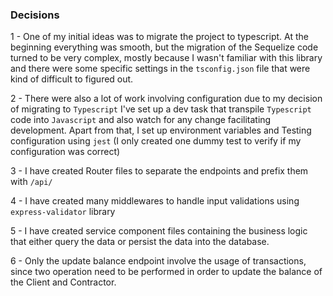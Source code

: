 ### Decisions

1 - One of my initial ideas was to migrate the project to typescript. At the 
beginning everything was smooth, but the migration of the Sequelize code turned
to be very complex, mostly because I wasn't familiar with this library and there were
some specific settings in the `tsconfig.json` file that were kind of difficult to 
figured out.

2 - There were also a lot of work involving configuration due to my decision of migrating
to `Typescript` I've set up a dev task that transpile `Typescript` code into `Javascript` and 
also watch for any change facilitating development. Apart from that, I set up
environment variables and Testing configuration using `jest` (I only created one dummy test
to verify if my configuration was correct)

3 - I have created Router files to separate the endpoints and prefix them with `/api/`

4 - I have created many middlewares to handle input validations using `express-validator` library

5 - I have created service component files containing the business logic that either query the data 
or persist the data into the database. 

6 - Only the update balance endpoint involve the usage of transactions, since two operation need to be
performed in order to update the balance of the Client and Contractor.




